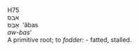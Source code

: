 <body>
  <p>H75<br>  אבס  <br> אָבַס  ‎  ‘âbas  <br><i>aw-bas‘ </i><br>A primitive root; to <i>fodder: - </i>fatted, stalled.<br></p>
 </body>